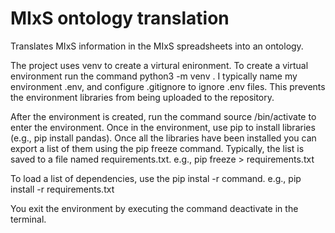 # MIxS ontology translation
Translates MIxS information in the MIxS spreadsheets into an ontology.

The project uses venv to create a virtural enironment.
To create a virtual environment run the command python3 -m venv <environment name> .
I typically name my environment .env, and configure .gitignore to ignore .env files. This prevents the environment libraries from being uploaded to the repository.

After the environment is created, run the command source <environment name>/bin/activate to enter the environment.
Once in the environment, use pip to install libraries (e.g., pip install pandas). Once all the libraries have been installed you can export a list of them using the pip freeze command. Typically, the list is saved to a file named requirements.txt.
e.g., pip freeze > requirements.txt

To load a list of dependencies, use the pip instal -r command.
e.g., pip install -r requirements.txt

You exit the environment by executing the command deactivate in the terminal.
